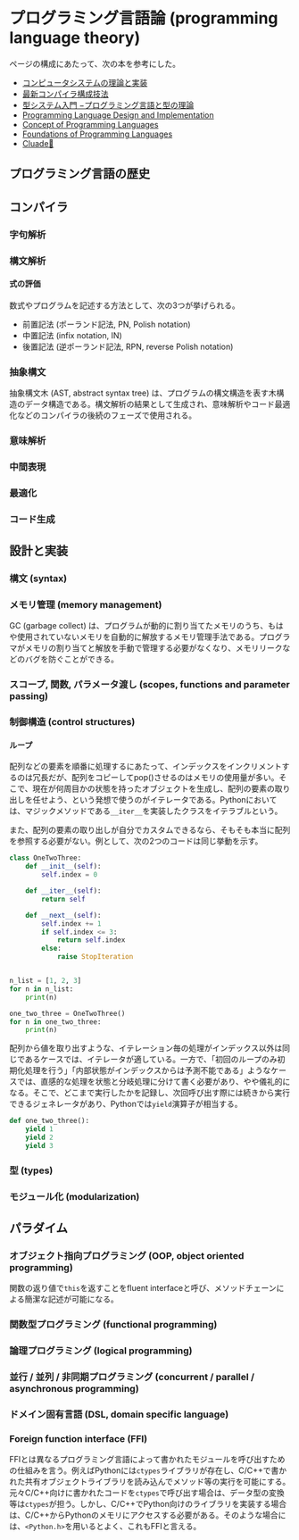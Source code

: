 # プログラミング言語論 (programming language theory)

ページの構成にあたって、次の本を参考にした。

- [コンピュータシステムの理論と実装](https://amzn.to/3RRkRGI)
- [最新コンパイラ構成技法](https://amzn.to/3xJRDCI)
- [型システム入門 −プログラミング言語と型の理論](https://amzn.to/4elvECy)
- [Programming Language Design and Implementation](https://www.springerprofessional.de/en/programming-language-design-and-implementation/23739088)
- [Concept of Programming Languages](https://www.sci.brooklyn.cuny.edu/~chuang/books/sebesta.pdf)
- [Foundations of Programming Languages](https://link.springer.com/book/10.1007/978-3-319-70790-7)
- [Cluade🔐](https://claude.ai/chat/bd1635ce-06a1-4ac4-8174-66569a915c73)

## プログラミング言語の歴史

## コンパイラ

### 字句解析

### 構文解析

<!-- - Earley法
- LL法
- LR(Left-to-right, Rightmost derivation)文法 -->

#### 式の評価

数式やプログラムを記述する方法として、次の3つが挙げられる。

- 前置記法 (ポーランド記法, PN, Polish notation)
- 中置記法 (infix notation, IN)
- 後置記法 (逆ポーランド記法, RPN, reverse Polish notation)

### 抽象構文

抽象構文木 (AST, abstract syntax tree) は、プログラムの構文構造を表す木構造のデータ構造である。構文解析の結果として生成され、意味解析やコード最適化などのコンパイラの後続のフェーズで使用される。

### 意味解析

### 中間表現

### 最適化

### コード生成

## 設計と実装

### 構文 (syntax)

### メモリ管理 (memory management)

GC (garbage collect) は、プログラムが動的に割り当てたメモリのうち、もはや使用されていないメモリを自動的に解放するメモリ管理手法である。プログラマがメモリの割り当てと解放を手動で管理する必要がなくなり、メモリリークなどのバグを防ぐことができる。

### スコープ, 関数, パラメータ渡し (scopes, functions and parameter passing)

### 制御構造 (control structures)

#### ループ

配列などの要素を順番に処理するにあたって、インデックスをインクリメントするのは冗長だが、配列をコピーしてpop()させるのはメモリの使用量が多い。そこで、現在が何周目かの状態を持ったオブジェクトを生成し、配列の要素の取り出しを任せよう、という発想で使うのがイテレータである。Pythonにおいては、マジックメソッドである`__iter__`を実装したクラスをイテラブルという。

また、配列の要素の取り出しが自分でカスタムできるなら、そもそも本当に配列を参照する必要がない。例として、次の2つのコードは同じ挙動を示す。

```python
class OneTwoThree:
    def __init__(self):
        self.index = 0

    def __iter__(self):
        return self

    def __next__(self):
        self.index += 1
        if self.index <= 3:
            return self.index
        else:
            raise StopIteration


n_list = [1, 2, 3]
for n in n_list:
    print(n)

one_two_three = OneTwoThree()
for n in one_two_three:
    print(n)
```

配列から値を取り出すような、イテレーション毎の処理がインデックス以外は同じであるケースでは、イテレータが適している。一方で、「初回のループのみ初期化処理を行う」「内部状態がインデックスからは予測不能である」ようなケースでは、直感的な処理を状態と分岐処理に分けて書く必要があり、やや儀礼的になる。そこで、どこまで実行したかを記録し、次回呼び出す際には続きから実行できるジェネレータがあり、Pythonでは`yield`演算子が相当する。

```python
def one_two_three():
    yield 1
    yield 2
    yield 3
```

### 型 (types)

### モジュール化 (modularization)

## パラダイム

### オブジェクト指向プログラミング (OOP, object oriented programming)

関数の返り値で`this`を返すことをfluent interfaceと呼び、メソッドチェーンによる簡潔な記述が可能になる。

### 関数型プログラミング (functional programming)

### 論理プログラミング (logical programming)

### 並行 / 並列 / 非同期プログラミング (concurrent / parallel / asynchronous programming)

<!-- セマフォ -->

<!-- コルーチン, ゴルーチンとの違いも -->

### ドメイン固有言語 (DSL, domain specific language)

### Foreign function interface (FFI)

FFIとは異なるプログラミング言語によって書かれたモジュールを呼び出すための仕組みを言う。例えばPythonには`ctypes`ライブラリが存在し、C/C++で書かれた共有オブジェクトライブラリを読み込んでメソッド等の実行を可能にする。元々C/C++向けに書かれたコードを`ctypes`で呼び出す場合は、データ型の変換等は`ctypes`が担う。しかし、C/C++でPython向けのライブラリを実装する場合は、C/C++からPythonのメモリにアクセスする必要がある。そのような場合には、`<Python.h>`を用いるとよく、これもFFIと言える。
